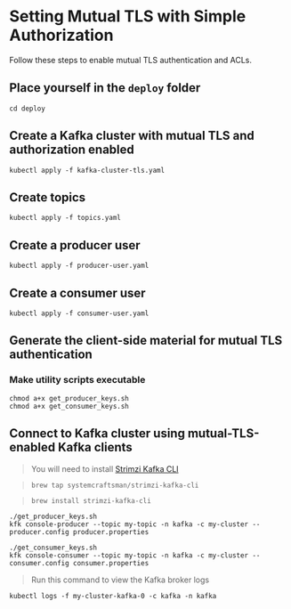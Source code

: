 # Setting Mutual TLS with Simple Authorization

Follow these steps to enable mutual TLS authentication and ACLs.

## Place yourself in the `deploy` folder
```
cd deploy
```
## Create a Kafka cluster with mutual TLS and authorization enabled
```
kubectl apply -f kafka-cluster-tls.yaml
```
## Create topics
```
kubectl apply -f topics.yaml
```

## Create a producer user
```
kubectl apply -f producer-user.yaml
```
## Create a consumer user
```
kubectl apply -f consumer-user.yaml
```
## Generate the client-side material for mutual TLS authentication
### Make utility scripts executable
```
chmod a+x get_producer_keys.sh
chmod a+x get_consumer_keys.sh
```

## Connect to Kafka cluster using mutual-TLS-enabled Kafka clients
> You will need to install [Strimzi Kafka CLI](https://github.com/systemcraftsman/strimzi-kafka-cli)

> `brew tap systemcraftsman/strimzi-kafka-cli`

> `brew install strimzi-kafka-cli`
```
./get_producer_keys.sh
kfk console-producer --topic my-topic -n kafka -c my-cluster --producer.config producer.properties

./get_consumer_keys.sh
kfk console-consumer --topic my-topic -n kafka -c my-cluster --consumer.config consumer.properties
```

> Run this command to view the Kafka broker logs
```
kubectl logs -f my-cluster-kafka-0 -c kafka -n kafka
```


